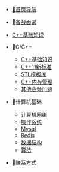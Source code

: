 
* [🚀首页导航](./HOME_PAGE.md)

* [🔨备战面试](./docs/Knowledge/面试经验/a-1备战面试.md)


* [C++基础知识](./docs/Knowledge/C++/b-1C++基础.md)

* 📝C/C++
  
  * [C++基础知识](./docs/Knowledge/C++/b-1C++基础.md)
  * [C++11新标准](./docs/Knowledge/C++/b-2C++11新标准.md)
  * [STL模板库](./docs/Knowledge/C++/b-3STL模板库.md)
  * [C++内存管理](./docs/Knowledge/C++/b-4C++内存管理.md)
  * [其他高频问题](./docs/Knowledge/C++/b-5高频问题.md)
* 📝计算机基础

  * [计算机网络](./docs/Knowledge/计算机网络/c-1计算机网络.md)
  * [操作系统](./docs/Knowledge/操作系统/c-4操作系统.md)
  * [Mysql](./docs/Knowledge/Mysql/c-5mysql.md)
  * [Redis](./docs/Knowledge/Mysql/c-6redis.md)
  * [数据结构](./docs/Knowledge/数据结构/c-2数据结构.md)
  * [算法](./docs/Knowledge/算法/c-3算法.md)

* [🐝联系方式](./docs/Knowledge/面试经验/个人联系方式.md)



  

